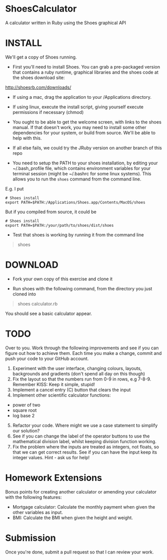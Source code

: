 ShoesCalculator
===============

A calculator written in Ruby using the Shoes graphical API

# INSTALL

We'll get a copy of Shoes running.

* First you'll need to install Shoes. You can grab a pre-packaged version that contains a ruby runtime, graphical libraries and the shoes code at the shoes download site:

http://shoesrb.com/downloads/

* If using a mac, drag the application to your /Applications directory.
* If using linux, execute the install script, giving yourself execute permissions if necessary (chmod)

* You ought to be able to get the welcome screen, with links to the shoes manual. If that doesn't work, you may need to install some other dependencies for your system, or build from source. We'll be able to help with this.

* If all else fails, we could try the JRuby version on another branch of this repo

* You need to setup the PATH to your shoes installation, by editing your ~/.bash_profile file, which contains environment variables for your terminal session (might be ~/.bashrc for some linux systems). This allows you to run the `shoes` command from the command line.

E.g. I put
```
# Shoes install
export PATH=$PATH:/Applications/Shoes.app/Contents/MacOS/shoes
```

But if you compiled from source, it could be

```
# Shoes install
export PATH=$PATH:/your/path/to/shoes/dist/shoes
```

* Test that shoes is working by running it from the command line

> shoes

# DOWNLOAD

* Fork your own copy of this exercise and clone it

* Run shoes with the following command, from the directory you just cloned into

> shoes calculator.rb

You should see a basic calculator appear.

# TODO

Over to you. Work through the following improvements and see if you can figure
out how to achieve them. Each time you make a change, commit and push your code
to your GitHub account.

1. Experiment with the user interface, changing colours, layouts,
backgrounds and gradients (don't spend all day on this though)
2. Fix the layout so that the numbers run from 0-9 in rows, e.g 7-8-9. Remember KISS: Keep it simple, stupid!
3. Implement a cancel entry (C) button that clears the input
4. Implement other scientific calculator functions:
  * power of two
  * square root
  * log base 2
5. Refactor your code. Where might we use a case statement to simplify our solution?
6. See if you can change the label of the operator buttons to use the
mathematical division label, whilst keeping division function working.
7. Fix the problem where the inputs are treated as integers, not floats, so that
we can get correct results. See if you can have the input keep its integer values.
Hint - ask us for help!

# Homework Extensions

Bonus points for creating another calculator or amending your calculator with
the following features:

* Mortgage calculator: Calculate the monthly payment when given the other variables as input.
* BMI: Calculate the BMI when given the height and weight.

# Submission

Once you're done, submit a pull request so that I can review your work.